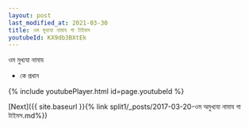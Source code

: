 ```yaml
---
layout: post
last_modified_at: 2021-03-30
title: ওম মুখ্যযা নামায গা টাইমস
youtubeId: KX9db3BXtEk
---
```

 
 
 ওম মুখ্যযা নামায  
 
 -  কে প্রধান 
 
  
 
  
 
 
 
 
 
 


{% include youtubePlayer.html id=page.youtubeId %}
 
[Next]({{ site.baseurl }}{% link  split1/_posts/2017-03-20-ওম অমুখ্যযা নামায গা টাইমস.md%})
 
